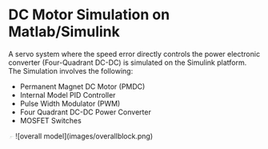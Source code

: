 # DC Motor Simulation on Matlab/Simulink

A servo system where the speed error directly controls the power electronic converter (Four-Quadrant DC-DC) is simulated on the Simulink platform. The Simulation involves the following:

* Permanent Magnet DC Motor (PMDC)
* Internal Model PID Controller 
* Pulse Width Modulator (PWM)
* Four Quadrant DC-DC Power Converter
* MOSFET Switches


<img src="images/overallblock.png" width="10">
![overall model](images/overallblock.png)
